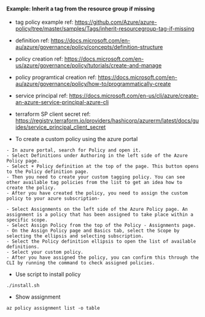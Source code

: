 #### Example: Inherit a tag from the resource group if missing

  * tag policy example ref: https://github.com/Azure/azure-policy/tree/master/samples/Tags/inherit-resourcegroup-tag-if-missing
  * definition ref: https://docs.microsoft.com/en-au/azure/governance/policy/concepts/definition-structure
  * policy creation ref: https://docs.microsoft.com/en-us/azure/governance/policy/tutorials/create-and-manage
  * policy programtical creation ref: https://docs.microsoft.com/en-au/azure/governance/policy/how-to/programmatically-create
  * service principal ref:  https://docs.microsoft.com/en-us/cli/azure/create-an-azure-service-principal-azure-cli
  * terraform SP client secret ref: https://registry.terraform.io/providers/hashicorp/azurerm/latest/docs/guides/service_principal_client_secret

  * To create a custom policy using the azure portal

```
- In azure portal, search for Policy and open it.
- Select Definitions under Authoring in the left side of the Azure Policy page.
- Select + Policy definition at the top of the page. This button opens to the Policy definition page.
- Then you need to create your custom tagging policy. You can see other available tag policies from the list to get an idea how to create the policy.
- After you have created the policy, you need to assign the custom policy to your azure subscription-

- Select Assignments on the left side of the Azure Policy page. An assignment is a policy that has been assigned to take place within a specific scope.
- Select Assign Policy from the top of the Policy - Assignments page.
- On the Assign Policy page and Basics tab, select the Scope by selecting the ellipsis and selecting subscription.
- Select the Policy definition ellipsis to open the list of available definitions.
- Select your custom policy.
- After you have assigned the policy, you can confirm this through the CLI by running the command to check assigned policies.
```
  
  * Use script to install policy

```
./install.sh
```

  * Show assignment 

```
az policy assignment list -o table
```
